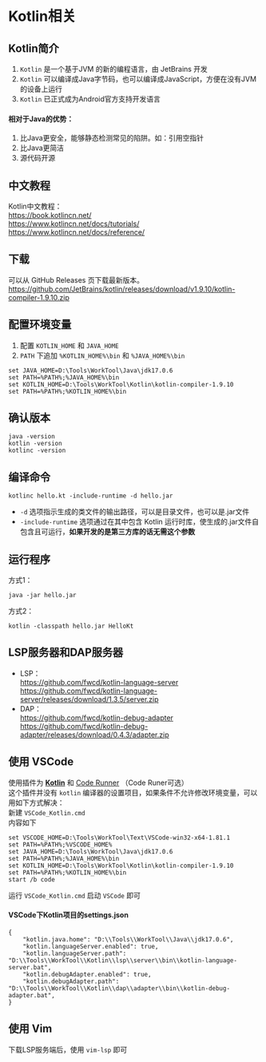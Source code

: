 # Kotlin相关

## Kotlin简介
1. ``Kotlin`` 是一个基于JVM 的新的编程语言，由 JetBrains 开发
2. ``Kotlin`` 可以编译成Java字节码，也可以编译成JavaScript，方便在没有JVM的设备上运行
3. ``Kotlin`` 已正式成为Android官方支持开发语言

#### 相对于Java的优势：
1. 比Java更安全，能够静态检测常见的陷阱。如：引用空指针
2. 比Java更简洁
3. 源代码开源

## 中文教程
Kotlin中文教程：  
https://book.kotlincn.net/  
https://www.kotlincn.net/docs/tutorials/  
https://www.kotlincn.net/docs/reference/  

## 下载
可以从 GitHub Releases 页下载最新版本。
https://github.com/JetBrains/kotlin/releases/download/v1.9.10/kotlin-compiler-1.9.10.zip

## 配置环境变量
1. 配置 ``KOTLIN_HOME`` 和 ``JAVA_HOME``
2. ``PATH`` 下追加 ``%KOTLIN_HOME%\bin`` 和 ``%JAVA_HOME%\bin``
```
set JAVA_HOME=D:\Tools\WorkTool\Java\jdk17.0.6
set PATH=%PATH%;%JAVA_HOME%\bin
set KOTLIN_HOME=D:\Tools\WorkTool\Kotlin\kotlin-compiler-1.9.10
set PATH=%PATH%;%KOTLIN_HOME%\bin
```

## 确认版本
```
java -version
kotlin -version
kotlinc -version
```

## 编译命令
```
kotlinc hello.kt -include-runtime -d hello.jar
```
   - ``-d`` 选项指示生成的类文件的输出路径，可以是目录文件，也可以是.jar文件  
   - ``-include-runtime`` 选项通过在其中包含 Kotlin 运行时库，使生成的.jar文件自包含且可运行，**如果开发的是第三方库的话无需这个参数**  

## 运行程序
方式1：
```
java -jar hello.jar
```

方式2：
```
kotlin -classpath hello.jar HelloKt
```

## LSP服务器和DAP服务器
- LSP：  
https://github.com/fwcd/kotlin-language-server  
https://github.com/fwcd/kotlin-language-server/releases/download/1.3.5/server.zip  
- DAP：  
https://github.com/fwcd/kotlin-debug-adapter  
https://github.com/fwcd/kotlin-debug-adapter/releases/download/0.4.3/adapter.zip  

## 使用 VSCode
使用插件为  [**Kotlin**](https://marketplace.visualstudio.com/items?itemName=fwcd.kotlin) 和 [Code Runner](https://marketplace.visualstudio.com/items?itemName=formulahendry.code-runner) （Code Runer可选）  
这个插件并没有 ``kotlin`` 编译器的设置项目，如果条件不允许修改环境变量，可以用如下方式解决：  
新建 ``VSCode_Kotlin.cmd``  
内容如下  
```
set VSCODE_HOME=D:\Tools\WorkTool\Text\VSCode-win32-x64-1.81.1
set PATH=%PATH%;%VSCODE_HOME%
set JAVA_HOME=D:\Tools\WorkTool\Java\jdk17.0.6
set PATH=%PATH%;%JAVA_HOME%\bin
set KOTLIN_HOME=D:\Tools\WorkTool\Kotlin\kotlin-compiler-1.9.10
set PATH=%PATH%;%KOTLIN_HOME%\bin
start /b code
```
运行 ``VSCode_Kotlin.cmd`` 启动 ``VSCode`` 即可

#### VSCode下Kotlin项目的settings.json
```
{
	"kotlin.java.home": "D:\\Tools\\WorkTool\\Java\\jdk17.0.6",
	"kotlin.languageServer.enabled": true,
	"kotlin.languageServer.path": "D:\\Tools\\WorkTool\\Kotlin\\lsp\\server\\bin\\kotlin-language-server.bat",
	"kotlin.debugAdapter.enabled": true,
	"kotlin.debugAdapter.path": "D:\\Tools\\WorkTool\\Kotlin\\dap\\adapter\\bin\\kotlin-debug-adapter.bat",
}
```

## 使用 Vim
下载LSP服务端后，使用 ``vim-lsp`` 即可
